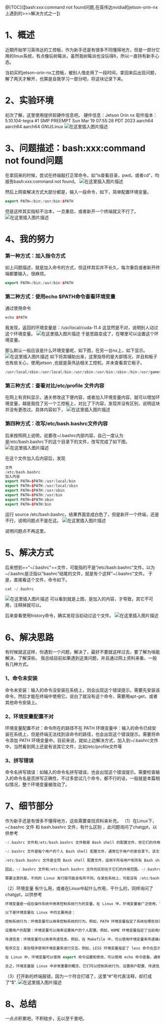 ﻿@[TOC](【bash:xxx:command not found问题,在英伟达nvidia的jetson-orin-nx上遇到的>>>解决方式之一】)

# 1、概述
近期开始学习英伟达的工控板，作为新手还是有很多不同懂得地方，但是一部分它用的linux系统，有点像玩树莓派，虽然我树莓派也没玩得6，所以一直持有新手心态。

  当初买的jetson-orin-nx工控板，被别人借走用了一段时间，拿回来后出现问题，解了两天才解开，也算是自我学习一部分吧，将这块记录下来。
# 2、实验环境
初次了解，这里使用提供软硬件信息吧。
硬件信息：Jetson Orin nx
软件版本：5.10.104-tegra #1 SMP PREEMPT Sun Mar 19 07:55:28 PDT 2023 aarch64 aarch64 aarch64 GNU/Linux
![在这里插入图片描述](https://i-blog.csdnimg.cn/blog_migrate/5cdfe66a9d6513c0d53f885325a68c50.png)

# 3、问题描述：bash:xxx:command not found问题
在拿回来的时候，尝试在终端敲打正常命令，如“ls查看目录，pwd，或者cd”，均报告bash:xxx:command not found。 
![在这里插入图片描述](https://i-blog.csdnimg.cn/blog_migrate/aea10fd749c072d9ab6047e226840492.png)

然后上网查解决方式大部分都是，输入一段命令，如下，简单配置环境变量。

```cpp
export PATH=/bin:/usr/bin:$PATH
```
但是这样其实指标不治本，一旦重启，或者新开一个终端就又不行了。
![在这里插入图片描述](https://i-blog.csdnimg.cn/blog_migrate/0b9c883e93b591e415182f8ea75b23c3.png)
# 4、我的努力
### 第一种方式：加入指令方式
如上问题描述，就是加入命令的方式，但这样其实并不长久，每次重启或者新开终端都要输入，很麻烦。
```cpp
export PATH=/bin:/usr/bin:$PATH
```
### 第二种方式：使用echo $PATH命令查看环境变量
通过使用命令

```cpp
echo $PATH
```
我发现，返回的环境变量是：/usr/local/cuda-11.4
这显然是不对，说明别人动过这个环境变量。
![在这里插入图片描述](https://i-blog.csdnimg.cn/blog_migrate/19308b50e9f321b8bd64b0ccdde782af.png)
于是思路变成了，在哪里可以设置这个环境变量。

那么默认一般应该是什么环境变量呢，如下图，在另一台nx上，如下显示。
![在这里插入图片描述](https://i-blog.csdnimg.cn/blog_migrate/838e5e156bf71e11704276a4ad2d7492.png)
如下将其辅助出来，这里指导的是大部情况，并且和板子也有些关心，使用jetson ,也就是英伟达相关工控机，并未查看其它板子。
```cpp
/usr/local/sbin:/usr/local/bin:/usr/sbin:/usr/bin:/sbin:/bin:/usr/games:/usr/local/games:/snap/bin
```

### 第三种方式：查看对比/etc/profile 文件内容
在网上有资料显示，通关修改这下便内容，或者加入环境变量内容，就可以增加环境变量，越是我找了另一个工控板上，对比了下内容，发现并没有区别，说明这块并没有更改过。具体内容如下，
![在这里插入图片描述](https://i-blog.csdnimg.cn/blog_migrate/70c364e0bfa4d75ca775a68c214ec76b.png)

### 第四种方式：改写/etc/bash.bashrc文件内容
后来按照网上说明，说要改~/.bashrc内部内容，自己一度认为是/etc/bash.bashrc下的这个目录下的文件，改写完成了如下图。
![在这里插入图片描述](https://i-blog.csdnimg.cn/blog_migrate/afd72d64b03bac0f423aac1dceb01776.png)

在这个文件加入后内容后，发现

```cpp
文件
/etc/bash.bashrc
加入内容
export PATH=$PATH:/usr/local/bin
export PATH=$PATH:/usr/local/sbin
export PATH=$PATH:/usr/sbin
export PATH=$PATH:/usr/bin
export PATH=$PATH:sbin
export PATH=$PATH:bin
```
运行 source /etc/bash.bashrc，结果界面变成白色了，但是新开一个终端，还是不行，说明问题点不是在这。
![在这里插入图片描述](https://i-blog.csdnimg.cn/blog_migrate/50074082d8d64badf3b22679cb764bfa.png)

说明问题点不再这里。

# 5、解决方式
后来想到=="~/.bashrc"==文件，可能指的不是“/etc/bash.bashrc”文件。以为~/.bashrc是泛指以“bashrc”结尾的文件，就是有个这样"~/.bashrc"文件。
于是，直接看这个文件，命令如下。

```c
cat ~/.bashrc
```
![在这里插入图片描述](https://i-blog.csdnimg.cn/blog_migrate/4fcb56414aa77ca6e19c110ec11c74df.png)
可以看到就是上图，是加入的内容，才导致，其它不可用，注释掉就可以。

后来查看使用history命令，确实发现当初动过这个文件。
![在这里插入图片描述](https://i-blog.csdnimg.cn/blog_migrate/82c15e0ed21fb8f8f3e40175e7060d6e.png)


# 6、解决思路
有时候就这这样，你遇到一个问题，解决了，最好不要就这样过去，要了解为啥能解决，了解深些。
我总结目前如果遇到这类问题，并且通过网上资料来看，一般有几种方式。
### 1、命令未安装
命令未安装：输入的命令没安装在系统上，则会出现这个错误提示。需要先安装该命令，然后才能在终端中使用它。说白了就没有这个命令，需要用apt-get，或者其他命令安装上。
### 2、环境变量配置不对

环境变量配置不对：命令所在的路径不在 PATH 环境变量中：输入的命令已经安装在系统上，但是终端无法找到该命令的路径，也会出现这个错误提示。需要将命令添加 PATH 环境变量中。目前来说，就如上边解决方式，加入到~/.bashrc文件中，当然看到网上还是有说其它文件，比如/etc/profile文件等

### 3、拼写错误
命令名拼写错误：如输入的命令名拼写错误，也会出现这个错误提示。需要检查输入的命令名是否拼写正确性，不过多尝试几个命令，都不行的话，一般就是本篇相似情况，整个环境变量被改动了。

# 7、细节部分
作为新手还是有很多不懂得地方，这些需要查找资料来补充。
（1）在Linux下，~/.bashrc 文件 和 bash.bashrc 文件，有什么区别 ，此问题询问了chatgpt，以供参考

```cpp
~/.bashrc 文件和/etc/bash.bashrc 文件都是 Bash shell 的配置文件，但它们的作用和范围有所不同。

~/.bashrc 文件是每个用户的个人 Bash shell 配置文件，通常位于用户的家目录下。该文件包含用户自定义的 shell 配置，例如别名、环境变量、命令别名等。当用户登录时，Bash shell 会自动加载该文件。

/etc/bash.bashrc 文件是全局 Bash shell 配置文件，适用于所有用户和所有 Bash shell。该文件包含系统管理员定义的全局 Bash shell 配置，例如全局别名、全局环境变量等。当用户登录时，Bash shell 会自动加载该文件。

因此，~/.bashrc 文件和/etc/bash.bashrc 文件的区别在于它们的作用范围。~/.bashrc 文件是每个用户的个人配置文件，/etc/bash.bashrc 文件是全局配置文件。

需要注意的是，不同的 Linux 发行版可能会有所不同。在某些系统上，可能没有 /etc/bash.bashrc 文件，或者该文件被命名为 bashrc 或其他名称。如果您有疑问，请参考您所使用的系统的文档。
```
（2）环境变量 有什么用，或者在Linux中起什么作用，干什么的，同样询问了chatgpt，以供参考

```cpp
环境变量是一组在操作系统中用来控制系统行为的变量。在 Linux 中，环境变量被广泛使用，它们可以控制系统的行为、设置用户的配置和提供有用的信息。

以下是环境变量在 Linux 中的主要用途：

控制系统行为：环境变量可以用来控制系统的行为。例如，PATH 环境变量指定了系统在哪些目录中查找可执行文件，LANG 环境变量指定了系统使用的语言环境。

设置用户的配置：环境变量可以用来设置用户的个人配置。例如，HOME 环境变量指定了当前用户的家目录，USER 环境变量指定了当前登录用户的用户名。

传递信息：环境变量可以用来传递信息。例如，在 Makefile 中，可以使用环境变量来传递编译器选项和链接器选项。

程序交互：某些程序使用环境变量来进行交互。例如，LESS 环境变量指定了 less 命令在显示文本时的选项。

在 Linux 中，环境变量可以使用 export 命令设置和修改，可以使用 echo 命令查看。通常，环境变量的名称使用大写字母表示，例如 PATH、HOME 等。

总之，环境变量是 Linux 中非常重要的概念，它们可以控制系统行为、设置用户配置、传递信息和支持程序交互。
```
（3）打开新的终端报错，因为一个符合打错了，这里“#”号代表注释，却打成了“$”.
![在这里插入图片描述](https://i-blog.csdnimg.cn/blog_migrate/da3cd7a6d90d832aa18fef0234432cfe.png)



# 8、总结
一点点积累吧，不积硅步，无以至千里吧。
